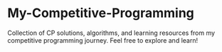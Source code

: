# My-Competitive-Programming
Collection of CP solutions, algorithms, and learning resources from my competitive programming journey. Feel free to explore and learn!

